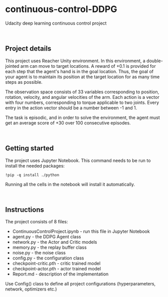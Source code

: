 # continuous-control-DDPG
Udacity deep learning continuous control project

</br>

## Project details
This project uses Reacher Unity environment. In this environment, a double-jointed arm can move to target locations. A reward of +0.1 is provided for each step that the agent's hand is in the goal location. Thus, the goal of your agent is to maintain its position at the target location for as many time steps as possible.

The observation space consists of 33 variables corresponding to position, rotation, velocity, and angular velocities of the arm. Each action is a vector with four numbers, corresponding to torque applicable to two joints. Every entry in the action vector should be a number between -1 and 1.

The task is episodic, and in order to solve the environment, the agent must get an average score of +30 over 100 consecutive episodes.

</br>

## Getting started
The project uses Jupyter Notebook.
This command needs to be run to install the needed packages:

```
!pip -q install ./python
```
Running all the cells in the notebook will install it automatically.

</br>

## Instructions
The project consists of 8 files:
* ContinuousControlProject.ipynb - run this file in Jupyter Notebook
* agent.py - the DDPG Agent class
* network.py - the Actor and Critic models
* memory.py - the replay buffer class
* noise.py - the noise class
* config.py - the configuration class
* checkpoint-critic.pth - critic trained model
* checkpoint-actor.pth - actor trained model
* Report.md - description of the implementation

Use Config() class to define all project configurations (hyperparameters, network, optimizers etc.)
